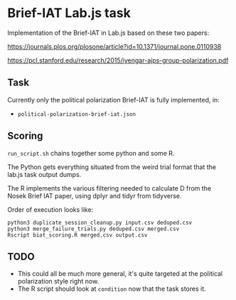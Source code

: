 # Brief-IAT Lab.js task

Implementation of the Brief-IAT in Lab.js based on these two papers:

https://journals.plos.org/plosone/article?id=10.1371/journal.pone.0110938

https://pcl.stanford.edu/research/2015/iyengar-ajps-group-polarization.pdf

## Task

Currently only the political polarization Brief-IAT is fully implemented, in:

* `political-polarization-brief-iat.json`

## Scoring

`run_script.sh` chains together some python and some R.

The Python gets everything situated from the weird trial format that the 
lab.js task output dumps.

The R implements the various filtering needed to calculate D from the Nosek 
Brief IAT paper, using dplyr and tidyr from tidyverse.

Order of execution looks like:

    python3 duplicate_session_cleanup.py input.csv deduped.csv
    python3 merge_failure_trials.py deduped.csv merged.csv
    Rscript biat_scoring.R merged.csv output.csv

## TODO

- This could all be much more general, it's quite targeted at the political 
  polarization style right now.
- The R script should look at `condition` now that the task stores it.

